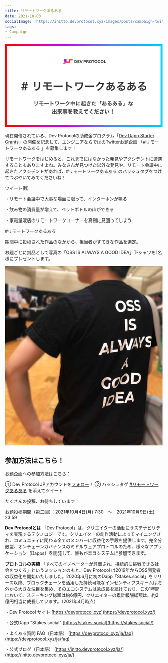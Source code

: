 ```yaml
---
title: リモートワークあるある
date: 2021-10-03
socialImage: 'https://initto.devprotocol.xyz/images/posts/campaign-twitter-02/ogp.png'
tags:
- Campaign
---
```



![twitter campaign](/images/posts/campaign-twitter-02/ogp.png)


現在開催されている、Dev Protocolの助成金プログラム「[Dev Dapp Starter Grants](https://devprotocol.notion.site/JA-Welcome-to-DEV-DAPP-STARTER-GRANTS-8313aee99a1e4ab2ab43c0c2f59a9c3b)」の開催を記念して、エンジニアならではのTwitterお題企画 「#リモートワークあるある 」を募集します！

リモートワークをはじめると、これまでにはなかった発見やアクシデントに遭遇することもありますよね。みなさんが見つけた以外な発見や、リモート会議中に起きたアクシデントがあれば、#リモートワークあるある のハッシュタグをつけてつぶやいてみてくださいね！

ツイート例）

・リモート会議中で大事な場面に限って、インターホンが鳴る

・飲み物の消費量が増えて、ペットボトルの山ができる

・家電量販店のリモートワークコーナーを真剣に見回ってしまう

#リモートワークあるある

期間中に投稿された作品のなかから、担当者がすてきな作品を選定。

お題ごとに賞品として写真の「OSS IS ALWAYS A GOOD IDEA」T-シャツを1名様にプレゼントします。


![t-shirt](/images/posts/campaign-twitter-02/pic01.png)



## **参加方法はこちら！**
お題企画への参加方法はこちら：

① Dev Protocol JPアカウントを[フォロー](https://twitter.com/devprtcl_jp)！
② ハッシュタグ [#リモートワークあるある](https://twitter.com/intent/tweet?text=%23%E3%83%AA%E3%83%A2%E3%83%BC%E3%83%88%E3%83%AF%E3%83%BC%E3%82%AF%E3%81%82%E3%82%8B%E3%81%82%E3%82%8B) を添えてツイート

たくさんの投稿、お待ちしています！

お題投稿期間（第二回）：2021年10月4日(月) 7:30　～　2021年10月9日(土) 23:59

**Dev Protocolとは**
「Dev Protocol」は、クリエイターの活動にサステナビリティを実現するテクノロジーです。クリエイターの創作活動によってマイニングされ、コミュニティに関わる全てのメンバーに収益化の手段を提供します。完全分散型、オンチェーンガバナンスのミドルウェアプロトコルのため、様々なアプリケーション（Dapps）を開発して、誰もがエコシステムに参加できます。

**プロトコルの実績**
「すべてのイノベーターが評価され、持続的に挑戦できる社会をつくる」というミッションのもと、Dev Protocol は2019年からOSS開発者の収益化を開始いたしました。2020年6月に初のDapp「Stakes.social」をリリース以降、ブロックチェーンを活用した持続可能なインセンティブスキームは海外から大きな注目を集め、そのエコシステムは急成長を続けており、この1年間において、ステーキング総額は約6億円、クリエイターの累計報酬総額は、約2億円相当に成長しています。（2021年4月時点）

・Dev Protocol サイト
[https://devprotocol.xyz](https://devprotocol.xyz/)

・公式Dapp ”Stakes.social"
[https://stakes.social](https://stakes.social/)

・よくある質問 FAQ（日本語）
[https://devprotocol.xyz/ja/faq](https://devprotocol.xyz/ja/faq)

・公式ブログ（日本語）
[https://initto.devprotocol.xyz/ja/](https://initto.devprotocol.xyz/ja/)




